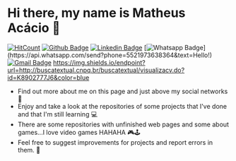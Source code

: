 # Hi there, my name is Matheus Acácio 👋

[![HitCount](http://hits.dwyl.com/matheus-2000/matheus-2000.svg)](http://hits.dwyl.com/matheus-2000/matheus-2000)
[![Github Badge](https://img.shields.io/badge/-Github-000?style=flat-square&logo=Github&logoColor=white&link=https://github.com/matheus-2000)](https://github.com/matheus-2000)
[![Linkedin Badge](https://img.shields.io/badge/-LinkedIn-blue?style=flat-square&logo=Linkedin&logoColor=white&link=https://https://www.linkedin.com/in/matheus-acácio-64b39b19b)](https://www.linkedin.com/in/matheus-acácio-64b39b19b/)
[![Whatsapp Badge](https://img.shields.io/badge/-Whatsapp-4CA143?style=flat-square&labelColor=4CA143&logo=whatsapp&logoColor=white&link=https://api.whatsapp.com/send?phone=5521973638364&text=Hello!)](https://api.whatsapp.com/send?phone=5521973638364&text=Hello!)
[![Gmail Badge](https://img.shields.io/badge/-Gmail-c14438?style=flat-square&logo=Gmail&logoColor=white&link=mailto:mra.acaciorodrigues@gmail.com)](mailto:mra.acaciorodrigues@gmail.com)
https://img.shields.io/endpoint?url=http://buscatextual.cnpq.br/buscatextual/visualizacv.do?id=K8902777J6&color=blue

- Find out more about me on this page and just above my social networks 🚀
- Enjoy and take a look at the repositories of some projects that I've done and that I'm still learning 💻
- There are some repositories with unfinished web pages and some about games...I love video games HAHAHA 🎮🕹
- Feel free to suggest improvements for projects and report errors in them. 🔎
